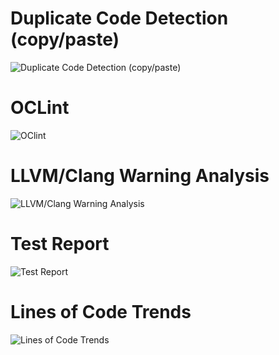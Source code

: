 Duplicate Code Detection (copy/paste)
=================
![Duplicate Code Detection (copy/paste)](cpd.gif "Title")



OCLint
=================
![OClint](oclint.gif "Title")



LLVM/Clang Warning Analysis
=================
![LLVM/Clang Warning Analysis](llvm-clang.gif "Title")



Test Report
=================
![Test Report](test-coverage.gif "Title")



Lines of Code Trends
=================
![Lines of Code Trends](slocount.gif "Title")